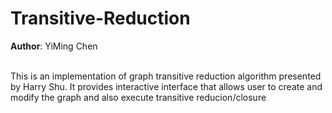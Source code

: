 # Transitive-Reduction
**Author**: YiMing Chen<br /><br />

This is an implementation of graph transitive reduction algorithm presented by Harry Shu.
It provides interactive interface that allows user to create and modify the graph and also execute transitive reducion/closure

